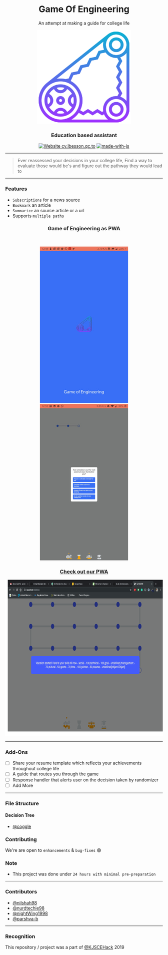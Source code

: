 <div align="center">
  <h1> Game Of Engineering</h1>
  <p> An attempt at making a guide for college life </p>
  <img width=300px height=300px src="./UI/assets/logo.png" alt="Guide-Me"></a>
</div>


<h3 align="center">Education based assistant</h3>

<div align="center">

  [![Website cv.lbesson.qc.to](https://img.shields.io/website-up-down-green-red/http/cv.lbesson.qc.to.svg)](http://gameofengineering-4102c.firebaseapp.com)
  [![made-with-js](https://img.shields.io/badge/Made%20with-JavaScript-1f425f.svg)](https://developer.mozilla.org/en-US/docs/Web/JavaScript)

</div>

------------------------------------------

> Ever reassessed your decisions in your college life, Find a way to evaluate those would be's and figure out the pathway they would lead to

------------------------------------------
### Features

- `Subscriptions` for a news source
- `Bookmark` an article
- `Summarize` an source article or a url
- Supports `multiple paths`

<div align="center">

<h3 > Game of Engineering as PWA  </h3>
<br>
<p align="center">
  <kbd>
 <img src ="./UI/assets/pwa.jpg" width = auto height = 500px>
  </kbd>
  <kbd>
<img src ="./UI/assets/pwa-question.jpg" width = auto height = 500px>
  </kbd>
</p>

<h3><a href="http://gameofengineering-4102c.firebaseapp.com">  Check out our PWA   </a></h3>
<kbd>  <img src = "./UI/assets/longer-path.png" width = auto height = 500px >
</kbd>
</div>

------------------------------------------

### Add-Ons

- [ ] Share your resume template which reflects your achievements throughout college life
- [ ] A guide that routes you through the game
- [ ] Response handler that alerts user on the decision taken by randomizer
- [ ] Add More

------------------------------------------
### File Structure


#### Decision Tree

- [@coggle](https://coggle.it/diagram/XZYkMBcw7rYSSX4w/t/welcome-to-engineering-the-game-of-engineer's-life/7f1b26de836f53b8caaed49a709f6a5d22ed3d1874f79f2df917442fbdc088ea)


### Contributing

 We're are open to `enhancements` & `bug-fixes` :smile: 

### Note

- This project was done under `24 hours with minimal pre-preparation`

------------------------------------------
### Contributors

- [@nilshah98](https://github.com/nilshah98)
- [@nurdtechie98](https://github.com/nurdtechie98)
- [@nightWing1998](https://github.com/NightWing1998)
- [@parshva-b](https://github.com/parshva-b)

------------------------------------------
### Recognition

This repository / project was a part of [@KJSCEHack](https://github.com/kjsce-codecell) 2019

